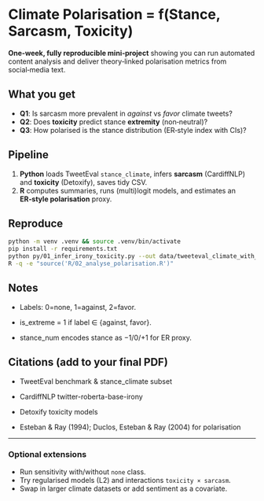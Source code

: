 # Climate Polarisation = f(Stance, Sarcasm, Toxicity)


**One‑week, fully reproducible mini‑project** showing you can run automated content analysis and deliver theory‑linked polarisation metrics from social‑media text.


## What you get
- **Q1**: Is sarcasm more prevalent in *against* vs *favor* climate tweets?
- **Q2**: Does **toxicity** predict stance **extremity** (non‑neutral)?
- **Q3**: How polarised is the stance distribution (ER‑style index with CIs)?


## Pipeline
1. **Python** loads TweetEval `stance_climate`, infers **sarcasm** (CardiffNLP) and **toxicity** (Detoxify), saves tidy CSV.
2. **R** computes summaries, runs (multi)logit models, and estimates an **ER‑style polarisation** proxy.


## Reproduce
```bash
python -m venv .venv && source .venv/bin/activate
pip install -r requirements.txt
python py/01_infer_irony_toxicity.py --out data/tweeteval_climate_with_scores.csv
R -q -e "source('R/02_analyse_polarisation.R')"
```
## Notes

* Labels: 0=none, 1=against, 2=favor.

* is_extreme = 1 if label ∈ {against, favor}.

* stance_num encodes stance as −1/0/+1 for ER proxy.

## Citations (add to your final PDF)

* TweetEval benchmark & stance_climate subset

* CardiffNLP twitter-roberta-base-irony

* Detoxify toxicity models

* Esteban & Ray (1994); Duclos, Esteban & Ray (2004) for polarisation

---


### Optional extensions 
- Run sensitivity with/without `none` class.
- Try regularised models (L2) and interactions `toxicity × sarcasm`.
- Swap in larger climate datasets or add sentiment as a covariate.
